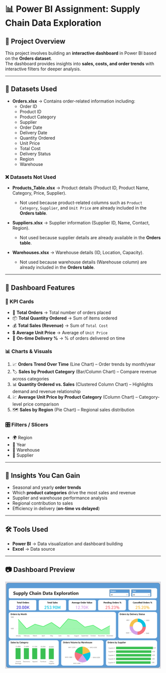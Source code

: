 # 📊 Power BI Assignment: Supply Chain Data Exploration

## 📌 Project Overview  
This project involves building an **interactive dashboard** in Power BI based on the **Orders dataset**.  
The dashboard provides insights into **sales, costs, and order trends** with interactive filters for deeper analysis.  

---

## 📂 Datasets Used  
- **Orders.xlsx** → Contains order-related information including:  
  - Order ID  
  - Product ID  
  - Product Category  
  - Supplier  
  - Order Date  
  - Delivery Date  
  - Quantity Ordered  
  - Unit Price  
  - Total Cost  
  - Delivery Status  
  - Region  
  - Warehouse  

### ❌ Datasets Not Used  
- **Products_Table.xlsx** → Product details (Product ID, Product Name, Category, Price, Supplier).  
  - Not used because product-related columns such as `Product Category`, `Supplier`, and `Unit Price` are already included in the **Orders table**.  

- **Suppliers.xlsx** → Supplier information (Supplier ID, Name, Contact, Region).  
  - Not used because supplier details are already available in the **Orders table**.  

- **Warehouses.xlsx** → Warehouse details (ID, Location, Capacity).  
  - Not used because warehouse details (Warehouse column) are already included in the **Orders table**.  

---

## 🎯 Dashboard Features  

### 🔑 KPI Cards  
- 🛒 **Total Orders** → Total number of orders placed  
- 📦 **Total Quantity Ordered** → Sum of items ordered  
- 💰 **Total Sales (Revenue)** → Sum of `Total Cost`  
- 💲 **Average Unit Price** → Average of `Unit Price`  
- 🚚 **On-time Delivery %** → % of orders delivered on time  

### 📊 Charts & Visuals  
1. 📈 **Orders Trend Over Time** (Line Chart) – Order trends by month/year  
2. 🏷 **Sales by Product Category** (Bar/Column Chart) – Compare revenue across categories  
3. 📊 **Quantity Ordered vs. Sales** (Clustered Column Chart) – Highlights demand and revenue relationship  
4. 💹 **Average Unit Price by Product Category** (Column Chart) – Category-level price comparison  
5. 🗺 **Sales by Region** (Pie Chart) – Regional sales distribution  

### 🎛 Filters / Slicers  
- 🌍 Region  
- 📅 Year  
- 🏬 Warehouse  
- 🤝 Supplier  

---

## 🚀 Insights You Can Gain  
- Seasonal and yearly **order trends**  
- Which **product categories** drive the most sales and revenue  
- Supplier and warehouse performance analysis  
- Regional contribution to sales  
- Efficiency in delivery (**on-time vs delayed**)  

---

## 🛠 Tools Used  
- **Power BI** → Data visualization and dashboard building  
- **Excel** → Data source  

---

## 📷 Dashboard Preview  
<img src="https://github.com/Sanketkshirsagar05/PowerBI-Assignment-Supply-Chain-Data-Exploration/blob/main/Screenshot/Dashboard.png" width="600"/>  




